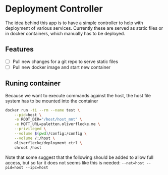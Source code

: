 # Deployment Controller

The idea behind this app is to have a simple controller to help with deployment of various services.
Currently these are served as static files or in docker containers, which manually has to be deployed.

## Features

- [ ] Pull new changes for a git repo to serve static files
- [ ] Pull new docker image and start new container

## Runing container

Because we want to execute commands against the host, the host file system has to be mounted into the container

```sh
docker run -ti --rm --name test \
    --pid=host \
    -e ROOT_DIR="/host/host_mnt" \
    -e MQTT_URL=paletten.oliverflecke.me \
    --privileged \
    --volume $(pwd)/config:/config \
    --volume /:/host \
    oliverflecke/deployment_ctrl \
    chroot /host
```

Note that some suggest that the following should be added to allow full access, but so far it does not seems like this is needed: `--net=host --pid=host --ipc=host`
